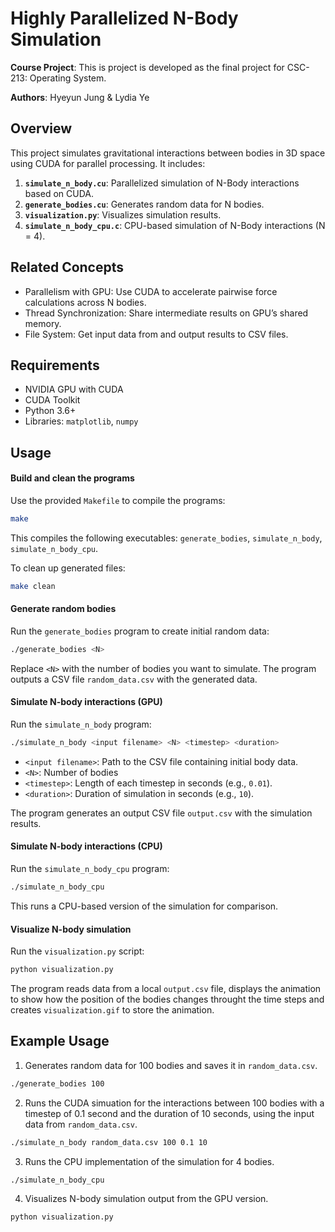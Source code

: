 # Highly Parallelized N-Body Simulation

**Course Project**: This is project is developed as the final project for CSC-213: Operating System.

**Authors**: Hyeyun Jung & Lydia Ye

## Overview
This project simulates gravitational interactions between bodies in 3D space using CUDA for parallel processing. It includes:

1. **`simulate_n_body.cu`**: Parallelized simulation of N-Body interactions based on CUDA.
2. **`generate_bodies.cu`**: Generates random data for N bodies.
3. **`visualization.py`**: Visualizes simulation results.
4. **`simulate_n_body_cpu.c`**: CPU-based simulation of N-Body interactions (N = 4).

## Related Concepts
- Parallelism with GPU: Use CUDA to accelerate pairwise force calculations across N bodies. 
- Thread Synchronization: Share intermediate results on GPU’s shared memory. 
- File System: Get input data from and output results to CSV files. 

## Requirements
- NVIDIA GPU with CUDA
- CUDA Toolkit
- Python 3.6+
- Libraries: `matplotlib`, `numpy`


## Usage

#### Build and clean the programs
Use the provided `Makefile` to compile the programs:
```bash
make
```

This compiles the following executables: `generate_bodies`, `simulate_n_body`, `simulate_n_body_cpu`.

To clean up generated files:
```bash
make clean
```

#### Generate random bodies
Run the `generate_bodies` program to create initial random data:
```bash
./generate_bodies <N>
```
Replace `<N>` with the number of bodies you want to simulate. The program outputs a CSV file `random_data.csv` with the generated data.

#### Simulate N-body interactions (GPU)
Run the `simulate_n_body` program:
```bash
./simulate_n_body <input filename> <N> <timestep> <duration>
```
- `<input filename>`: Path to the CSV file containing initial body data.
- `<N>`: Number of bodies
- `<timestep>`: Length of each timestep in seconds (e.g., `0.01`).
- `<duration>`: Duration of simulation in seconds (e.g., `10`).

The program generates an output CSV file `output.csv` with the simulation results.

#### Simulate N-body interactions (CPU)
Run the `simulate_n_body_cpu` program:
```bash
./simulate_n_body_cpu
```
This runs a CPU-based version of the simulation for comparison.

#### Visualize N-body simulation
Run the `visualization.py` script:
```bash
python visualization.py
```
The program reads data from a local `output.csv` file, displays the animation to show how the position of the bodies changes throught the time steps and creates `visualization.gif` to store the animation.


## Example Usage

1. Generates random data for 100 bodies and saves it in `random_data.csv`.
```bash
./generate_bodies 100
```

2. Runs the CUDA simuation for the interactions between 100 bodies with a timestep of 0.1 second and the duration of 10 seconds, using the input data from `random_data.csv`.
```bash
./simulate_n_body random_data.csv 100 0.1 10
```

3. Runs the CPU implementation of the simulation for 4 bodies.
```bash
./simulate_n_body_cpu
```

4. Visualizes N-body simulation output from the GPU version.
```bash
python visualization.py
```



